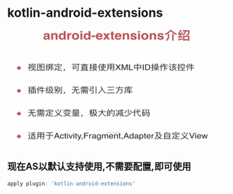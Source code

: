 # 	kotlin-android-extensions

![image-20200905190055297](https://raw.githubusercontent.com/kujin521/Typora_images/master/img/image-20200905190055297.png)

## 现在AS以默认支持使用,不需要配置,即可使用

```groovy
apply plugin: 'kotlin-android-extensions'
```

